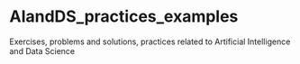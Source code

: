 # AIandDS_practices_examples
Exercises, problems and solutions, practices related to Artificial Intelligence and Data Science 
